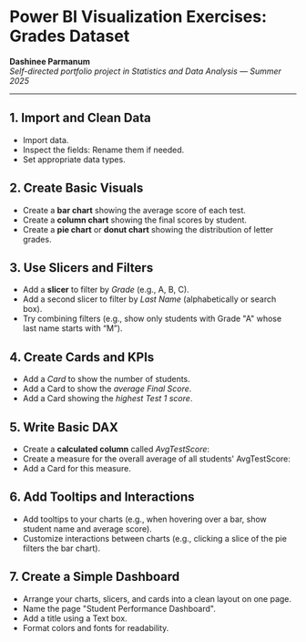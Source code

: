 # Power BI Visualization Exercises: Grades Dataset

**Dashinee Parmanum**  
*Self-directed portfolio project in Statistics and Data Analysis — Summer 2025*

---

## 1. Import and Clean Data
- Import data.
- Inspect the fields: Rename them if needed.
- Set appropriate data types.

## 2. Create Basic Visuals
- Create a **bar chart** showing the average score of each test.
- Create a **column chart** showing the final scores by student.
- Create a **pie chart** or **donut chart** showing the distribution of letter grades.

## 3. Use Slicers and Filters
- Add a **slicer** to filter by *Grade* (e.g., A, B, C).
- Add a second slicer to filter by *Last Name* (alphabetically or search box).
- Try combining filters (e.g., show only students with Grade "A" whose last name starts with “M”).

## 4. Create Cards and KPIs
- Add a *Card* to show the number of students.
- Add a Card to show the *average Final Score*.
- Add a Card showing the *highest Test 1 score*.

## 5. Write Basic DAX
- Create a **calculated column** called *AvgTestScore*:
-   Create a measure for the overall average of all students' AvgTestScore:
- Add a Card for this measure.

## 6. Add Tooltips and Interactions
- Add tooltips to your charts (e.g., when hovering over a bar, show student name and average score).
- Customize interactions between charts (e.g., clicking a slice of the pie filters the bar chart).

## 7.  Create a Simple Dashboard
- Arrange your charts, slicers, and cards into a clean layout on one page.
- Name the page "Student Performance Dashboard".
- Add a title using a Text box.
- Format colors and fonts for readability.
